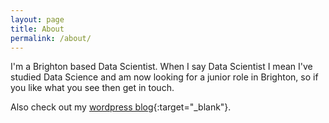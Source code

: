 ```yaml
---
layout: page
title: About
permalink: /about/
---
```


I'm a Brighton based Data Scientist. When I say Data Scientist I mean I've studied Data Science and am now looking for a junior role in Brighton, so if you like what you see then get in touch.

Also check out my
[wordpress blog](https://mydsblog.home.blog){:target="_blank"}.
